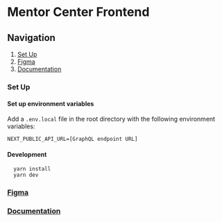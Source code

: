 # Mentor Center Frontend

## Navigation

1. [Set Up](#setup)
2. [Figma](#figma)
3. [Documentation](#docs)

<a name="setup"></a>

### Set Up

#### Set up environment variables

Add a `.env.local` file in the root directory with the following environment variables:

```
NEXT_PUBLIC_API_URL=[GraphQL endpoint URL]
```

#### Development

```
  yarn install
  yarn dev
```

<a name="figma"></a>

### [Figma](https://www.notion.so/novainternal/Figma-dda9112a6f3b47f794bb0d894c4cabef#ff027b2e43dd4e0090591eadd59beca9)

<a name="docs"></a>

### [Documentation](https://www.notion.so/novainternal/Mentor-Center-Documentation-82c15597ac204269b5daab0a92d39e1b)
